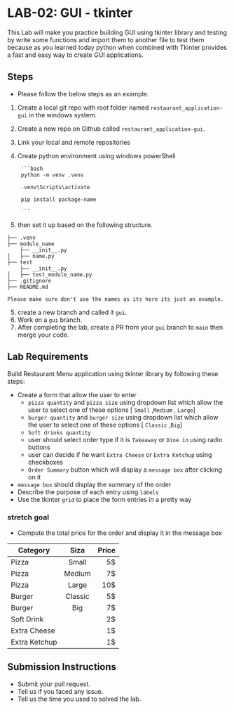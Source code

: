 # LAB-02: GUI - tkinter

This Lab will make you practice building GUI using tkinter library and testing by write some functions and import them to another file to test them because as you learned today python when combined with Tkinter provides a fast and easy way to create GUI applications.

## Steps
- Please follow the below steps as an example.
 
1. Create a local git repo with root folder named `restaurant_application-gui` in the windows system.
2. Create a new repo on Github called `restaurant_application-gui`.
3. Link your local and remote repositories
4. Create python environment using windows powerShell

        ```bash
        python -m venv .venv

        .venv\Scripts\activate

        pip install package-name

        ```
5. then set it up based on the following structure.

```    
├── .venv
├── module_name
    ├── __init__.py
│   ├── name.py
├── test
    ├── __init__.py
│   ├── test_module_name.py
├── .gitignore
├── README.md

Please make sure don't use the names as its here its just an example.
```
5. create a new branch and called it `gui`.
6. Work on a `gui` branch.
7. After completing the lab, create a PR from your `gui` branch to `main` then merge your code.


## Lab Requirements

Build Restaurant Menu application using tkinter library by following these steps:

- Create a form that allow the user to enter
    - `pizza quantity` and `pizza size` using dropdown list which allow the user to select one of these options [ `Small` ,`Medium` , `Large`]
    - `burger quantity` and `burger size` using dropdown list which allow the user to select one of these options [ `Classic` ,`Big`] 
    - `Soft drinks quantity`
    - user should select order type if it is `Takeaway` or `Dine in` using radio buttons
    - user can decide if he want `Extra Cheese` or `Extra Ketchup` using checkboxes
    - `Order Summary` button which will display a `message box` after clicking on it
- `message box` should display the summary of the order
- Describe the purpose of each entry using `labels`
- Use the tkinter `grid` to place the form entries in a pretty way

### stretch goal

- Compute the total price for the order and display it in the message box

| Category      | Siza   |  Price |
|---------------|:------:|-------:|
| Pizza         | Small  | 5$     |
| Pizza         | Medium | 7$     |
| Pizza         | Large  | 10$    |
| Burger        | Classic| 5$     |
| Burger        | Big    | 7$     |
| Soft Drink    |        | 2$     |
| Extra Cheese  |        | 1$     |
| Extra Ketchup |        | 1$     |


## Submission Instructions
- Submit your pull request.
- Tell us if you faced any issue.
- Tell us the time you used to solved the lab. 